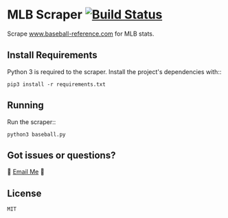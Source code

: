 MLB Scraper [![Build Status](https://travis-ci.org/afoke/mlb-scraper.svg?branch=master)](https://travis-ci.org/afoke/mlb-scraper)
=============
Scrape www.baseball-reference.com for MLB stats.

Install Requirements
------------

Python 3 is required to the scraper. Install the project's dependencies
with::

    pip3 install -r requirements.txt

Running
-------

Run the scraper::

    python3 baseball.py

Got issues or questions?
-------

:wave: [Email Me](mailto:oketunjifinbarrs@gmail.com)
:panda_face:

License 
-------

    MIT